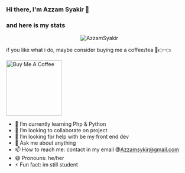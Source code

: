 ### Hi there, I'm Azzam Syakir 👋

### and here is my stats
<p align="center"> <img src="https://github-readme-stats.vercel.app/api?username=AzzamSyakir&show_icons=true&theme=gotham" alt="AzzamSyakir" />

if you like what i do, maybe consider buying me a coffee/tea 🥺👉👈

<a href="https://www.buymeacoffee.com/azzamsykirk" target="_blank"><img src="https://cdn.buymeacoffee.com/buttons/v2/default-red.png" alt="Buy Me A Coffee" width="150" ></a>

- 🌱 I’m currently learning Php & Python
- 👯 I’m looking to collaborate on project
- 🤔 I’m looking for help with be my front end dev
- 💬 Ask me about anything
- 📫 How to reach me: contact in my email @Azzamsykir@gmail.com
- 😄 Pronouns: he/her
- ⚡ Fun fact: im still student
